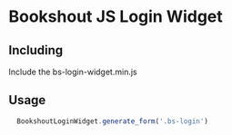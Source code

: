 # Bookshout JS Login Widget

## Including
Include the bs-login-widget.min.js

## Usage
```js
  BookshoutLoginWidget.generate_form('.bs-login')
```

